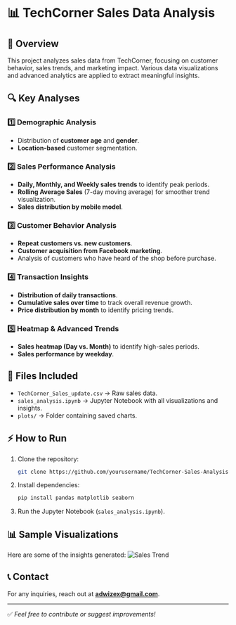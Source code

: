 # 📊 TechCorner Sales Data Analysis

## 📌 Overview
This project analyzes sales data from TechCorner, focusing on customer behavior, sales trends, and marketing impact. Various data visualizations and advanced analytics are applied to extract meaningful insights.

## 🔍 Key Analyses
### 1️⃣ **Demographic Analysis**
- Distribution of **customer age** and **gender**.
- **Location-based** customer segmentation.

### 2️⃣ **Sales Performance Analysis**
- **Daily, Monthly, and Weekly sales trends** to identify peak periods.
- **Rolling Average Sales** (7-day moving average) for smoother trend visualization.
- **Sales distribution by mobile model**.

### 3️⃣ **Customer Behavior Analysis**
- **Repeat customers vs. new customers**.
- **Customer acquisition from Facebook marketing**.
- Analysis of customers who have heard of the shop before purchase.

### 4️⃣ **Transaction Insights**
- **Distribution of daily transactions**.
- **Cumulative sales over time** to track overall revenue growth.
- **Price distribution by month** to identify pricing trends.

### 5️⃣ **Heatmap & Advanced Trends**
- **Sales heatmap (Day vs. Month)** to identify high-sales periods.
- **Sales performance by weekday**.

## 📁 Files Included
- `TechCorner_Sales_update.csv` → Raw sales data.
- `sales_analysis.ipynb` → Jupyter Notebook with all visualizations and insights.
- `plots/` → Folder containing saved charts.

## ⚡ How to Run
1. Clone the repository:
   ```sh
   git clone https://github.com/yourusername/TechCorner-Sales-Analysis.git
   ```
2. Install dependencies:
   ```sh
   pip install pandas matplotlib seaborn
   ```
3. Run the Jupyter Notebook (`sales_analysis.ipynb`).

## 📊 Sample Visualizations
Here are some of the insights generated:
![Sales Trend](plots/sales_trend.png)

## 📞 Contact
For any inquiries, reach out at **adwizex@gmail.com**.

---
✅ *Feel free to contribute or suggest improvements!*

